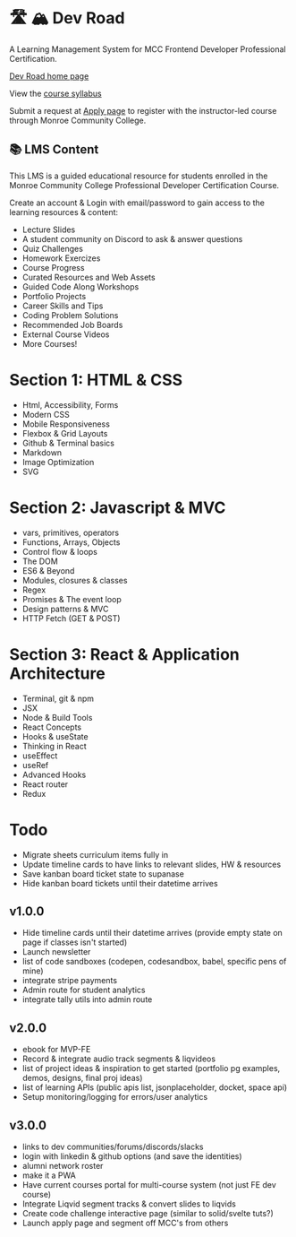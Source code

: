 # 🛣️ 🏔️ Dev Road

A Learning Management System for MCC Frontend Developer Professional Certification.

[Dev Road home page](https://monroecc.dev/)

View the [course syllabus](https://monroecc.dev/syllabus)

Submit a request at [Apply page](https://monroecc.dev/apply) to register with the instructor-led course through Monroe Community College.

## 📚 LMS Content 

This LMS is a guided educational resource for students enrolled in the Monroe Community College Professional Developer Certification Course.

Create an account & Login with email/password to gain access to the learning resources & content:

- Lecture Slides
- A student community on Discord to ask & answer questions
- Quiz Challenges
- Homework Exercizes
- Course Progress
- Curated Resources and Web Assets
- Guided Code Along Workshops
- Portfolio Projects
- Career Skills and Tips
- Coding Problem Solutions
- Recommended Job Boards
- External Course Videos
- More Courses!

# Section 1: HTML & CSS

- Html, Accessibility, Forms
- Modern CSS
- Mobile Responsiveness
- Flexbox & Grid Layouts
- Github & Terminal basics
- Markdown
- Image Optimization
- SVG

# Section 2: Javascript & MVC

- vars, primitives, operators
- Functions, Arrays, Objects
- Control flow & loops
- The DOM
- ES6 & Beyond
- Modules, closures & classes
- Regex
- Promises & The event loop
- Design patterns & MVC
- HTTP Fetch (GET & POST)

# Section 3: React & Application Architecture

- Terminal, git & npm
- JSX
- Node & Build Tools
- React Concepts
- Hooks & useState
- Thinking in React
- useEffect
- useRef
- Advanced Hooks
- React router
- Redux

# Todo
- Migrate sheets curriculum items fully in
- Update timeline cards to have links to relevant slides, HW & resources
- Save kanban board ticket state to supanase
- Hide kanban board tickets until their datetime arrives

## v1.0.0
- Hide timeline cards until their datetime arrives (provide empty state on page if classes isn't started)
- Launch newsletter
- list of code sandboxes (codepen, codesandbox, babel, specific pens of mine)
- integrate stripe payments
- Admin route for student analytics
- integrate tally utils into admin route

## v2.0.0
- ebook for MVP-FE
- Record & integrate audio track segments & liqvideos
- list of project ideas & inspiration to get started (portfolio pg examples, demos, designs, final proj ideas)
- list of learning APIs (public apis list, jsonplaceholder, docket, space api)
- Setup monitoring/logging for errors/user analytics

## v3.0.0

- links to dev communities/forums/discords/slacks
- login with linkedin & github options (and save the identities)
- alumni network roster
- make it a PWA
- Have current courses portal for multi-course system (not just FE dev course)
- Integrate Liqvid segment tracks & convert slides to liqvids
- Create code challenge interactive page (similar to solid/svelte tuts?)
- Launch apply page and segment off MCC's from others
